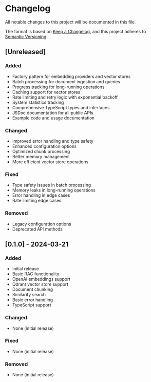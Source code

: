 # Changelog

All notable changes to this project will be documented in this file.

The format is based on [Keep a Changelog](https://keepachangelog.com/en/1.0.0/),
and this project adheres to [Semantic Versioning](https://semver.org/spec/v2.0.0.html).

## [Unreleased]

### Added

- Factory pattern for embedding providers and vector stores
- Batch processing for document ingestion and queries
- Progress tracking for long-running operations
- Caching support for vector stores
- Rate limiting and retry logic with exponential backoff
- System statistics tracking
- Comprehensive TypeScript types and interfaces
- JSDoc documentation for all public APIs
- Example code and usage documentation

### Changed

- Improved error handling and type safety
- Enhanced configuration options
- Optimized chunk processing
- Better memory management
- More efficient vector store operations

### Fixed

- Type safety issues in batch processing
- Memory leaks in long-running operations
- Error handling in edge cases
- Rate limiting edge cases

### Removed

- Legacy configuration options
- Deprecated API methods

## [0.1.0] - 2024-03-21

### Added

- Initial release
- Basic RAG functionality
- OpenAI embeddings support
- Qdrant vector store support
- Document chunking
- Similarity search
- Basic error handling
- TypeScript support

### Changed

- None (initial release)

### Fixed

- None (initial release)

### Removed

- None (initial release)
